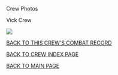 
Crew Photos






 




Vick Crew  
  

![](Vick.jpg)
  
  

[BACK TO THIS CREW'S COMBAT RECORD](../crews/Vick.md)  

[BACK TO CREW INDEX PAGE](../000crews.md)  

[BACK TO MAIN PAGE](../index.md)


